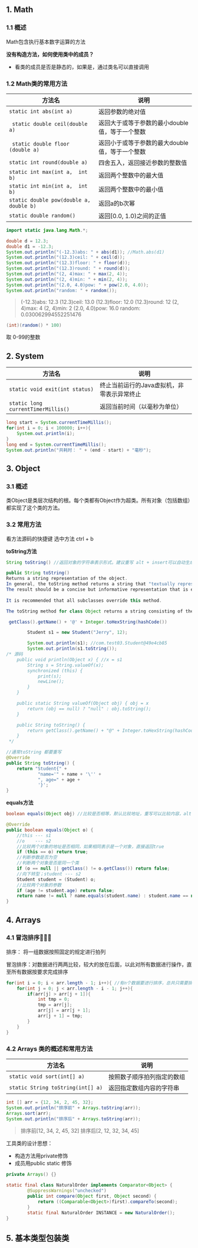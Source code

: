 ## 1. Math

### 1.1 概述

Math包含执行基本数字运算的方法

 **没有构造方法，如何使用类中的成员？**

- 看类的成员是否是静态的，如果是，通过类名可以直接调用

### 1.2 Math类的常用方法

| 方法名                                   | 说明                                           |
| ---------------------------------------- | ---------------------------------------------- |
| ```static int abs(int a)```              | 返回参数的绝对值                               |
| ` static double ceil(double a)`          | 返回大于或等于参数的最小double值，等于一个整数 |
| ` static double floor (double a)`        | 返回小于或等于参数的最大double值，等于一个整数 |
| `static int round(double a)`             | 四舍五入，返回接近参数的整数值                 |
| `static int max(int a,  int b)`          | 返回两个整数中的最大值                         |
| `static int min(int a,  int b)`          | 返回两个整数中的最小值                         |
| `static double pow(double a,  double b)` | 返回a的b次幂                                   |
| `static double random()`                 | 返回[0.0, 1.0)之间的正值                       |

```java
import static java.lang.Math.*; 

double d = 12.3;
double d1 = -12.3;
System.out.println("(-12.3)abs: " + abs(d1)); //Math.abs(d1)
System.out.println("(12.3)ceil: " + ceil(d));
System.out.println("(12.3)floor: " + floor(d));
System.out.println("(12.3)round: " + round(d));
System.out.println("(2, 4)max: " + max(2, 4));
System.out.println("(2, 4)min: " + min(2, 4));
System.out.println("(2.0, 4.0)pow: " + pow(2.0, 4.0));
System.out.println("random: " + random());
```

>(-12.3)abs: 12.3
>(12.3)ceil: 13.0
>(12.3)floor: 12.0
>(12.3)round: 12
>(2, 4)max: 4
>(2, 4)min: 2
>(2.0, 4.0)pow: 16.0
>random: 0.030062994552251476

```java
(int)(random() * 100)
```

取 0-99的整数

## 2. System

| 方法名                                 | 说明                                       |
| -------------------------------------- | ------------------------------------------ |
| ```static void exit(int status)```     | 终止当前运行的Java虚拟机，非零表示异常终止 |
| ```static long currentTimerMillis()``` | 返回当前时间（以毫秒为单位）               |

```java
long start = System.currentTimeMillis();
for(int i = 0; i < 100000; i++){
    System.out.println(i);
}
long end = System.currentTimeMillis();
System.out.println("共耗时： " + (end - start) + "毫秒");
```

## 3. Object

### 3.1 概述

类Object是类层次结构的根。每个类都有Object作为超类。所有对象（包括数组）都实现了这个类的方法。

### 3.2 常用方法

看方法源码的快捷键 选中方法 ctrl + b

**toString方法**

```java
String toString() //返回对象的字符串表示形式。建议重写 alt + insert可以自动生成
```

```java
public String toString()
Returns a string representation of the object. 
In general, the toString method returns a string that "textually represents" this object. 
The result should be a concise but informative representation that is easy for a person to read. 
    
It is recommended that all subclasses override this method. 

The toString method for class Object returns a string consisting of the name of the class of which the object is an instance, the at-sign character '@', and the unsigned hexadecimal representation of the hash code of the object. In other words, this method returns a string equal to the value of: 

 getClass().getName() + '@' + Integer.toHexString(hashCode())

```



```java
        Student s1 = new Student("Jerry", 12);

        System.out.println(s1); //com.test03.Student@49e4cb85
        System.out.println(s1.toString());
/* 源码
    public void println(Object x) { //x = s1
        String s = String.valueOf(x);
        synchronized (this) {
            print(s);
            newLine();
        }
    }

    public static String valueOf(Object obj) { obj = x
        return (obj == null) ? "null" : obj.toString();
    }

    public String toString() {
        return getClass().getName() + "@" + Integer.toHexString(hashCode());
    }
 */
```

```java
//通常toString 都要重写
@Override
public String toString() {
    return "Student{" +
            "name='" + name + '\'' +
            ", age=" + age +
            '}';
}
```



**equals方法**

```java
boolean equals(Object obj) //比较是否相等，默认比较地址，重写可以比较内容，alt + insert自动生成
```

```java
@Override
public boolean equals(Object o) {
    //this --- s1
    //o    --- s2
    //比较两个对象的地址是否相同，如果相同表示是一个对象，直接返回true
    if (this == o) return true;
    //判断参数是否为空
    //判断两个对象是否是同一个类
    if (o == null || getClass() != o.getClass()) return false;
    //向下转型；student --- s2
    Student student = (Student) o;
    //比较两个对象的参数
    if (age != student.age) return false;
    return name != null ? name.equals(student.name) : student.name == null;
}
```



## 4. Arrays

### 4.1 冒泡排序🎈🎈🎈

排序： 将一组数据按照固定的规定进行拍列

冒泡排序：对数据进行两两比较，较大的放在后面，以此对所有数据进行操作，直至所有数据按要求完成排序

```java
for(int i = 0; i < arr.length - 1; i++){ //有n个数据要进行排序，总共只需要排序 n - 1 次
    for(int j = 0; j < arr.length - i - 1; j++){
        if(arr[j] > arr[j + 1]){
            int tmp = 0;
            tmp = arr[j];
            arr[j] = arr[j + 1];
            arr[j + 1] = tmp;
        }
    }
}
```

### 4.2 Arrays 类的概述和常用方法

| 方法名                            | 说明                       |
| --------------------------------- | -------------------------- |
| `static void sort(int[] a)`       | 按照数子顺序拍列指定的数组 |
| `static String toString(int[] a)` | 返回指定数组内容的字符串   |

```java
int [] arr = {12, 34, 2, 45, 32};
System.out.println("排序前" + Arrays.toString(arr));
Arrays.sort(arr);
System.out.println("排序后" + Arrays.toString(arr));
```

> 排序前[12, 34, 2, 45, 32]
> 排序后[2, 12, 32, 34, 45]

工具类的设计思想：

- 构造方法用private修饰
- 成员用public static 修饰

```java
private Arrays() {}

static final class NaturalOrder implements Comparator<Object> {
        @SuppressWarnings("unchecked")
        public int compare(Object first, Object second) {
            return ((Comparable<Object>)first).compareTo(second);
        }
        static final NaturalOrder INSTANCE = new NaturalOrder();
}
```

## 5. 基本类型包装类

